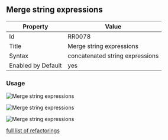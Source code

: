 ## Merge string expressions

Property | Value
--- | --- 
Id | RR0078
Title | Merge string expressions
Syntax | concatenated string expressions
Enabled by Default | yes

### Usage

![Merge string expressions](../../images/refactorings/MergeStringExpressions.png)

![Merge string expressions](../../images/refactorings/MergeStringLiterals.png)

![Merge string expressions](../../images/refactorings/MergeStringLiteralsIntoMultilineStringLiteral.png)

[full list of refactorings](Refactorings.md)
